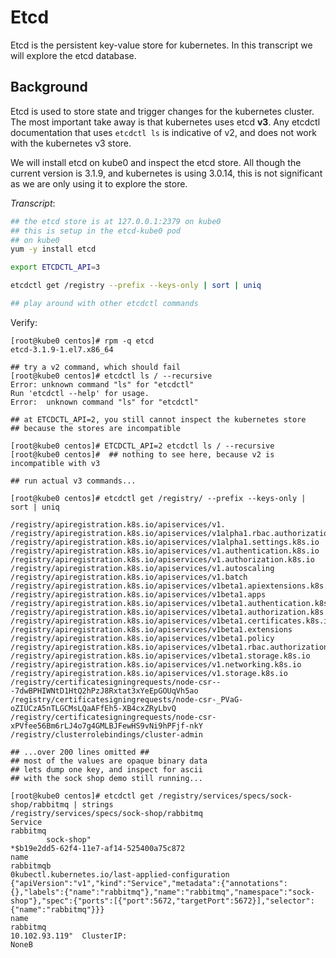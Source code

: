 # Etcd

Etcd is the persistent key-value store for kubernetes. In this transcript we
will explore the etcd database.

## Background

Etcd is used to store state and trigger changes for the kubernetes cluster.
The most important take away is that kubernetes uses etcd **v3**.
Any etcdctl documentation that uses `etcdctl ls` is indicative of v2, and does not work with the
kubernetes v3 store. 

We will install etcd on kube0 and inspect the etcd store.
All though the current version is 3.1.9, and kubernetes is using 3.0.14, this is not significant
as we are only using it to explore the store.

*Transcript*:
```sh
## the etcd store is at 127.0.0.1:2379 on kube0
## this is setup in the etcd-kube0 pod
## on kube0
yum -y install etcd

export ETCDCTL_API=3

etcdctl get /registry --prefix --keys-only | sort | uniq

## play around with other etcdctl commands
```

Verify:
```
[root@kube0 centos]# rpm -q etcd
etcd-3.1.9-1.el7.x86_64

## try a v2 command, which should fail
[root@kube0 centos]# etcdctl ls / --recursive
Error: unknown command "ls" for "etcdctl"
Run 'etcdctl --help' for usage.
Error:  unknown command "ls" for "etcdctl"

## at ETCDCTL_API=2, you still cannot inspect the kubernetes store
## because the stores are incompatible

[root@kube0 centos]# ETCDCTL_API=2 etcdctl ls / --recursive
[root@kube0 centos]#  ## nothing to see here, because v2 is incompatible with v3

## run actual v3 commands...

[root@kube0 centos]# etcdctl get /registry/ --prefix --keys-only | sort | uniq 

/registry/apiregistration.k8s.io/apiservices/v1.
/registry/apiregistration.k8s.io/apiservices/v1alpha1.rbac.authorization.k8s.io
/registry/apiregistration.k8s.io/apiservices/v1alpha1.settings.k8s.io
/registry/apiregistration.k8s.io/apiservices/v1.authentication.k8s.io
/registry/apiregistration.k8s.io/apiservices/v1.authorization.k8s.io
/registry/apiregistration.k8s.io/apiservices/v1.autoscaling
/registry/apiregistration.k8s.io/apiservices/v1.batch
/registry/apiregistration.k8s.io/apiservices/v1beta1.apiextensions.k8s.io
/registry/apiregistration.k8s.io/apiservices/v1beta1.apps
/registry/apiregistration.k8s.io/apiservices/v1beta1.authentication.k8s.io
/registry/apiregistration.k8s.io/apiservices/v1beta1.authorization.k8s.io
/registry/apiregistration.k8s.io/apiservices/v1beta1.certificates.k8s.io
/registry/apiregistration.k8s.io/apiservices/v1beta1.extensions
/registry/apiregistration.k8s.io/apiservices/v1beta1.policy
/registry/apiregistration.k8s.io/apiservices/v1beta1.rbac.authorization.k8s.io
/registry/apiregistration.k8s.io/apiservices/v1beta1.storage.k8s.io
/registry/apiregistration.k8s.io/apiservices/v1.networking.k8s.io
/registry/apiregistration.k8s.io/apiservices/v1.storage.k8s.io
/registry/certificatesigningrequests/node-csr---7dwBPHIWNtD1HtQ2hPzJ8Rxtat3xYeEpGOUqVh5ao
/registry/certificatesigningrequests/node-csr-_PVaG-oZIUCzA5nTLGCMsLQaAFfEh5-XB4cxZRyLbvQ
/registry/certificatesigningrequests/node-csr-xPVfee56Bm6rLJ4o7g4GMLBJFewHS9vNi9hPFjf-nkY
/registry/clusterrolebindings/cluster-admin

## ...over 200 lines omitted ##
## most of the values are opaque binary data
## lets dump one key, and inspect for ascii
## with the sock shop demo still running...

[root@kube0 centos]# etcdctl get /registry/services/specs/sock-shop/rabbitmq | strings
/registry/services/specs/sock-shop/rabbitmq
Service
rabbitmq
        sock-shop"
*$b19e2dd5-62f4-11e7-af14-525400a75c872
name
rabbitmqb
0kubectl.kubernetes.io/last-applied-configuration
{"apiVersion":"v1","kind":"Service","metadata":{"annotations":{},"labels":{"name":"rabbitmq"},"name":"rabbitmq","namespace":"sock-shop"},"spec":{"ports":[{"port":5672,"targetPort":5672}],"selector":{"name":"rabbitmq"}}}
name
rabbitmq
10.102.93.119"  ClusterIP:
NoneB

```

